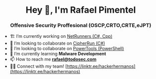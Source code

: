 <h1 align="center">Hey 👋, I'm Rafael Pimentel</h1>
<h3 align="center">Offensive Security Proffesional (OSCP,CRTO,CRTE,eJPT)</h3>

- 🏗️ I’m currently working on [NetRunners (C#, Cpp)](https://github.com/Hacker-Hermanos/NetRunners)
- 🤝 I’m looking to collaborate on [CipherRun (C#)](https://github.com/Hacker-Hermanos/CipherRun)
- 🤝 I’m looking to collaborate on [PowerTools (PowerShell)](https://github.com/gustanini/PowerTools)
- 🌱 I’m currently learning **Malware Development**
- 📫 How to reach me **rafael@todosec.com**
- 🤜🤛 Connect with my team! [https://linktr.ee/hackerhermanos](https://linktr.ee/hackerhermanos)
